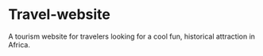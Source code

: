 # Travel-website
A tourism website for travelers looking for a cool fun, historical attraction in  Africa.

